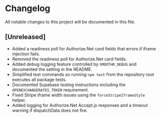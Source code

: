# Changelog

All notable changes to this project will be documented in this file.

## [Unreleased]
- Added a readiness poll for Authorize.Net card fields that errors if iframe injection fails.
- Removed the readiness poll for Authorize.Net card fields.
- Added debug logging feature controlled by `SMOOTHR_DEBUG` and documented the setting in the README.
- Simplified test commands so running `npm test` from the repository root executes all package tests.
- Documented Supabase testing instructions including the `OPENEXCHANGERATES_TOKEN` requirement.
- Fixed Stripe iframe width issues using the `forceStripeIframeStyle` helper.
- Added logging for Authorize.Net Accept.js responses and a timeout warning if dispatchData does not fire.

